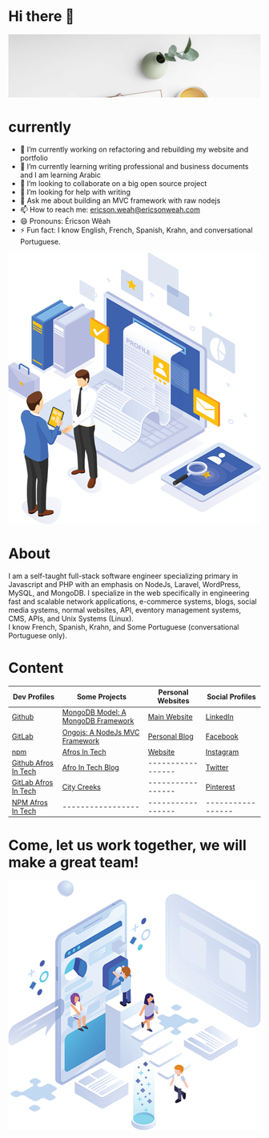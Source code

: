 # Hi there 👋



<p align="center">
  <img src="images/welcome.svg" alt="Sublime's custom image" oncontextmenu="return false;"/>
</p>

# currently 

- 🔭 I’m currently working on refactoring and rebuilding my website and portfolio
- 🌱 I’m currently learning writing professional and business documents and I am learning Arabic
- 👯 I’m looking to collaborate on a big open source project
- 🤔 I’m looking for help with writing
- 💬 Ask me about building an MVC framework with raw nodejs
- 📫 How to reach me: ericson.weah@ericsonweah.com
- 😄 Pronouns: Éricson Wêah
- ⚡ Fun fact: I know English, French, Spanish, Krahn, and conversational Portuguese.



<p align="center">
  <img src="images/me.png" alt="Sublime's custom image" oncontextmenu="return false;"/>
</p>

# About
I am a self-taught full-stack software engineer specializing primary in Javascript and PHP with an emphasis on NodeJs, Laravel, WordPress, MySQL, and MongoDB. I specialize in the web specifically in engineering fast and scalable network applications, e-commerce systems, blogs, social media systems, normal websites, API, eventory management systems, CMS, APIs, and Unix Systems (Linux). <br />
I know French, Spanish, Krahn, and Some Portuguese (conversational Portuguese only). <br />

# Content
<!-- Makes a bullet point list -->

Dev Profiles | Some Projects | Personal Websites| Social Profiles
--- | --- |----|----|
[Github](https://github.com/ericsonweah) | [MongoDB Model: A MongoDB Framework ](https://www.mongodb-model.com) | [Main Website](https://www.ericsonsweah.com)|[LinkedIn](https://www.linkedin.com/in/ericson-weah-b03600210/)|
[GitLab](https://gitlab.com/ericsonweah) | [Ongojs: A NodeJs MVC Framework](http://ongojs.com/) | [Personal Blog](http://ericsonweah.com)| [Facebook](https://www.facebook.com/Eric.S.Weah)|
[npm](https://www.npmjs.com/~eweah) | [Afros In Tech](http://www.afrosintech.com/) | [Website](http://www.eweah.com)|[Instagram](https://www.instagram.com/ericsonweah/)
[Github Afros In Tech](https://github.com/afrosintech) | [Afro In Tech Blog](http://afrosintech.org) | ----------------- | [Twitter](https://twitter.com/EricsonWeah1)
[GitLab Afros In Tech](https://github.com/afrosintech)| [City Creeks](https://www.citycreeks.com) |  ----------------- | [Pinterest](https://www.pinterest.com/ericson0669/) |
[NPM Afros In Tech](https://www.npmjs.com/~afrosintech)| ----------------- | ----------------- | ----------------- | ----------------- |



# Come, let us work together, we will make a great team!

<p align="center">
  <img src="images/come-in-please.png" alt="Sublime's custom image" oncontextmenu="return false;"/>
</p>




   
 



